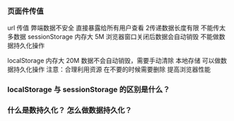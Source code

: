 ###  页面件传值
url  传值  弊端数据不安全  直接暴露给所有用户查看
2传递数据长度有限  不能传太多数据
sessionStorage
内存大 5M 浏览器窗口关闭后数据会自动销毁
不能做数据持久化操作

localStorage
内存大 20M  数据不会自动销毁，需要手动清除 
本地存储  可以做数据持久化操作
注意：合理利用资源 在不要的时候需要删除 提高浏览器性能


### localStorage  与 sessionStorage 的区别是什么？


### 什么是数持久化？ 怎么做数据持久化？